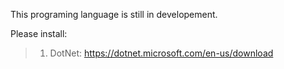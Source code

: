 This programing language is still in developement.

Please install:
> 1. DotNet: https://dotnet.microsoft.com/en-us/download
